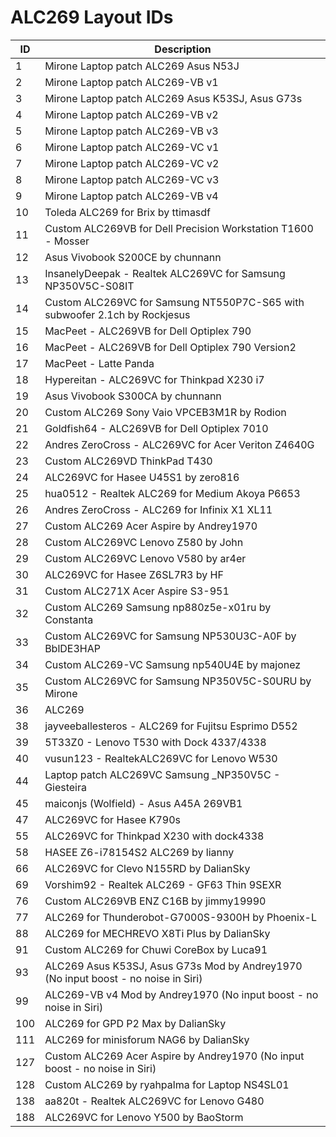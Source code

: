 # ALC269 Layout IDs

| ID | Description |
|---|---|
| 1 | Mirone Laptop patch ALC269 Asus N53J |
| 2 | Mirone Laptop patch ALC269-VB v1 |
| 3 | Mirone Laptop patch ALC269 Asus K53SJ, Asus G73s |
| 4 | Mirone Laptop patch ALC269-VB v2 |
| 5 | Mirone Laptop patch ALC269-VB v3 |
| 6 | Mirone Laptop patch ALC269-VC v1 |
| 7 | Mirone Laptop patch ALC269-VC v2 |
| 8 | Mirone Laptop patch ALC269-VC v3 |
| 9 | Mirone Laptop patch ALC269-VB v4 |
| 10 | Toleda ALC269 for Brix by ttimasdf |
| 11 | Custom ALC269VB for Dell Precision Workstation T1600 - Mosser |
| 12 | Asus Vivobook S200CE by chunnann |
| 13 | InsanelyDeepak - Realtek ALC269VC for Samsung NP350V5C-S08IT |
| 14 | Custom ALC269VC for Samsung NT550P7C-S65 with subwoofer 2.1ch by Rockjesus |
| 15 | MacPeet - ALC269VB for Dell Optiplex 790 |
| 16 | MacPeet - ALC269VB for Dell Optiplex 790 Version2 |
| 17 | MacPeet - Latte Panda |
| 18 | Hypereitan - ALC269VC for Thinkpad X230 i7 |
| 19 | Asus Vivobook S300CA by chunnann |
| 20 | Custom ALC269 Sony Vaio VPCEB3M1R by Rodion |
| 21 | Goldfish64 - ALC269VB for Dell Optiplex 7010 |
| 22 | Andres ZeroCross - ALC269VC for Acer Veriton Z4640G |
| 23 | Custom ALC269VD ThinkPad T430 |
| 24 | ALC269VC for Hasee U45S1 by zero816 |
| 25 | hua0512 - Realtek ALC269 for Medium Akoya P6653 |
| 26 | Andres ZeroCross - ALC269 for Infinix X1 XL11 |
| 27 | Custom ALC269 Acer Aspire by Andrey1970 |
| 28 | Custom ALC269VC Lenovo Z580 by John |
| 29 | Custom ALC269VC Lenovo V580 by ar4er |
| 30 | ALC269VC for Hasee Z6SL7R3 by HF |
| 31 | Custom ALC271X Acer Aspire S3-951 |
| 32 | Custom ALC269 Samsung np880z5e-x01ru by Constanta |
| 33 | Custom ALC269VC for Samsung NP530U3C-A0F by BblDE3HAP |
| 34 | Custom ALC269-VC Samsung np540U4E by majonez |
| 35 | Custom ALC269VC for Samsung NP350V5C-S0URU by Mirone |
| 36 | ALC269 |
| 38 | jayveeballesteros - ALC269 for Fujitsu Esprimo D552 |
| 39 | 5T33Z0 - Lenovo T530 with Dock 4337/4338 |
| 40 | vusun123 - RealtekALC269VC for Lenovo W530 |
| 44 | Laptop patch ALC269VC Samsung _NP350V5C - Giesteira |
| 45 | maiconjs (Wolfield) - Asus A45A 269VB1 |
| 47 | ALC269VC for Hasee K790s |
| 55 | ALC269VC for Thinkpad X230 with dock4338 |
| 58 | HASEE Z6-i78154S2 ALC269 by lianny  |
| 66 | ALC269VC for Clevo N155RD by DalianSky |
| 69 | Vorshim92 - Realtek ALC269 - GF63 Thin 9SEXR |
| 76 | Custom ALC269VB ENZ C16B by jimmy19990 |
| 77 | ALC269 for Thunderobot-G7000S-9300H by Phoenix-L |
| 88 | ALC269 for MECHREVO X8Ti Plus by DalianSky |
| 91 | Custom ALC269 for Chuwi CoreBox by Luca91 |
| 93 | ALC269 Asus K53SJ, Asus G73s Mod by Andrey1970 (No input boost - no noise in Siri) |
| 99 | ALC269-VB v4 Mod by Andrey1970 (No input boost - no noise in Siri) |
| 100 | ALC269 for GPD P2 Max by DalianSky |
| 111 | ALC269 for minisforum NAG6 by DalianSky |
| 127 | Custom ALC269 Acer Aspire by Andrey1970 (No input boost - no noise in Siri) |
| 128 | Custom ALC269 by ryahpalma for Laptop NS4SL01 |
| 138 | aa820t - Realtek ALC269VC for Lenovo G480 |
| 188 | ALC269VC for Lenovo Y500 by BaoStorm |
